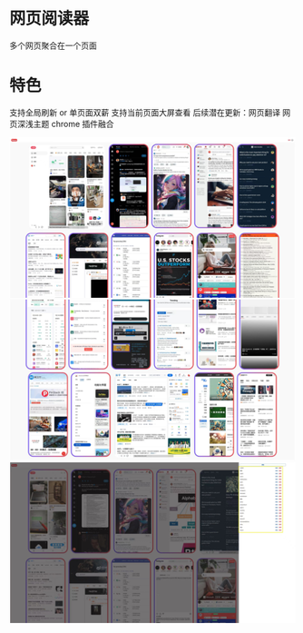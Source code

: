 # 网页阅读器

多个网页聚合在一个页面

# 特色

支持全局刷新 or 单页面双薪
支持当前页面大屏查看
后续潜在更新：网页翻译 网页深浅主题 chrome 插件融合

![EX1](./home.png)
![EX2](./content.png)
![EX3](./setting.png)
